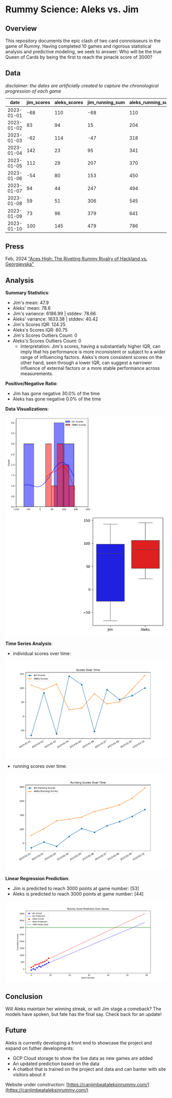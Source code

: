 # Rummy Science: Aleks vs. Jim

## Overview

This repository documents the epic clash of two card connoisseurs in the game of Rummy. Having completed 10 games and rigorous statistical analysis and predictive modeling, we seek to answer: Who will be the true Queen of Cards by being the first to reach the pinacle score of 3000?

## Data

_disclaimer: the dates are artificially created to capture the chronological progression of each game_

| date       | jim_scores | aleks_scores | jim_running_sum | aleks_running_sum |
| ---------- | ---------- | ------------ | --------------- | ----------------- |
| 2023-01-01 | -68        | 110          | -68             | 110               |
| 2023-01-02 | 83         | 94           | 15              | 204               |
| 2023-01-03 | -62        | 114          | -47             | 318               |
| 2023-01-04 | 142        | 23           | 95              | 341               |
| 2023-01-05 | 112        | 29           | 207             | 370               |
| 2023-01-06 | -54        | 80           | 153             | 450               |
| 2023-01-07 | 94         | 44           | 247             | 494               |
| 2023-01-08 | 59         | 51           | 306             | 545               |
| 2023-01-09 | 73         | 96           | 379             | 641               |
| 2023-01-10 | 100        | 145          | 479             | 786               |

## Press

Feb, 2024 ["Aces High: The Riveting Rummy Rivalry of Hackland vs. Georgievska"](https://github.com/aleksgeorgi/CanJimBeatAleksInRummy/blob/main/press/rummy_illustrated.md)

## Analysis

**Summary Statistics**:

- Jim's mean: 47.9
- Aleks' mean: 78.6
- Jim's variance: 6186.99 | stddev: 78.66
- Aleks' variance: 1633.38 | stddev: 40.42
- Jim's Scores IQR: 124.25
- Aleks's Scores IQR: 60.75
- Jim's Scores Outliers Count: 0
- Aleks's Scores Outliers Count: 0
  - Interpretation: Jim's scores, having a substantially higher IQR, can imply that his performance is more inconsistent or subject to a wider range of influencing factors. Aleks's more consistent scores on the other hand, seen through a lower IQR, can suggest a narrower influence of external factors or a more stable performance across measurements.

**Positive/Negative Ratio**:

- Jim has gone negative 30.0% of the time
- Aleks has gone negative 0.0% of the time

**Data Visualizations**:

![histogram](https://github.com/aleksgeorgi/CanJimBeatAleksInRummy/blob/prod/plots/scores_histogram.png)
![boxplot](https://github.com/aleksgeorgi/CanJimBeatAleksInRummy/blob/prod/plots/scores_box_plt.png)

**Time Series Analysis**:

- individual scores over time:

![time series](https://github.com/aleksgeorgi/CanJimBeatAleksInRummy/blob/prod/plots/scores_over_time_plt.png)

- running scores over time:

![running scores over time](https://github.com/aleksgeorgi/CanJimBeatAleksInRummy/blob/prod/plots/running_scores_over_time.png)

**Linear Regression Prediction**:

- Jim is predicted to reach 3000 points at game number: [53]
- Aleks is predicted to reach 3000 points at game number: [44]

![prediction plot](https://github.com/aleksgeorgi/CanJimBeatAleksInRummy/blob/prod/plots/rummy_winner_prediction.png)

## Conclusion

Will Aleks maintain her winning streak, or will Jim stage a comeback? The models have spoken, but fate has the final say. Check back for an update!

## Future
Aleks is currently developing a front end to showcase the project and expand on futher developments:
- GCP Cloud storage to show the live data as new games are added
- An updated prediction based on the data 
- A chatbot that is trained on the project and data and can banter with site visitors about it

Website under construction: [https://canjimbeataleksinrummy.com/](https://canjimbeataleksinrummy.com/)
